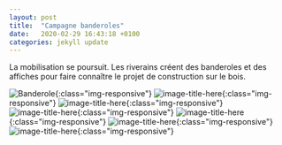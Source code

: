 ```yaml
---
layout: post
title:  "Campagne banderoles"
date:   2020-02-29 16:43:18 +0100
categories: jekyll update
---
```

La mobilisation se poursuit.
Les riverains créent des banderoles et des affiches pour faire connaître le projet de construction sur le bois.


![Banderole](https://files.slack.com/files-pri/T01HNP28Q3D-F01HTJWQGS1/img_0665.jpg){:class="img-responsive"}
![image-title-here](https://files.slack.com/files-pri/T01HNP28Q3D-F01J2SB7J20/493b1197-4b2c-46b0-99ad-db97fc1499eb.jpg){:class="img-responsive"}
![image-title-here](https://files.slack.com/files-pri/T01HNP28Q3D-F01HPU2AJUE/cea57d27-5b51-4003-a41a-2bc0c9b6669d.jpg){:class="img-responsive"}
![image-title-here](https://files.slack.com/files-pri/T01HNP28Q3D-F01HTJY08E9/197c14db-95d1-41d8-9345-ce82ef7f9f59.jpg){:class="img-responsive"}
![image-title-here](https://files.slack.com/files-pri/T01HNP28Q3D-F01J9AMLL9F/img_0682.jpg){:class="img-responsive"}
![image-title-here](https://files.slack.com/files-pri/T01HNP28Q3D-F01HWMH7RAN/img_0686.jpg){:class="img-responsive"}
![image-title-here](https://files.slack.com/files-pri/T01HNP28Q3D-F01JLGV98GY/img_0691.jpg){:class="img-responsive"}
